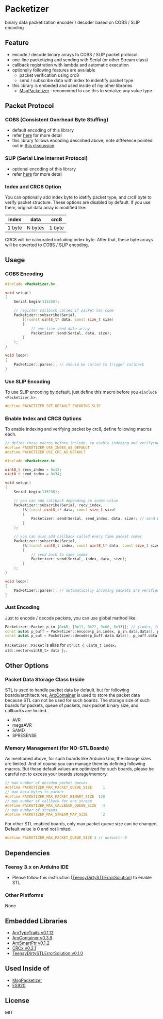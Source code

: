 # Packetizer

binary data packetization encoder / decoder based on COBS / SLIP encoding


## Feature

- encode / decode binary arrays to COBS / SLIP packet protocol
- one-line packetizing and sending with Serial (or other Stream class)
- callback registration with lambda and automatic execution
- optionally following features are available
  - packet verification using crc8
  - send / subscribe data with index to indentify packet type
- this library is embeded and used inside of my other libraries
  - [MsgPacketizer](https://github.com/hideakitai/MsgPacketizer) : recommend to use this to serialize any value type


## Packet Protocol

### COBS (Consistent Overhead Byte Stuffing)

- default encoding of this library
- refer [here](https://en.wikipedia.org/wiki/Consistent_Overhead_Byte_Stuffing) for more detail
- this library follows encoding described above, note difference pointed out in [this discussion](https://medium.com/@circuit4us/coding-consistent-overhead-byte-stuffing-cobs-for-packet-data-e60d7a361cf)


### SLIP (Serial Line Internet Protocol)

- optional encoding of this library
- refer [here](https://en.wikipedia.org/wiki/Serial_Line_Internet_Protocol) for more detail


### Index and CRC8 Option

You can optionally add index byte to idetify packet type, and crc8 byte to verify packet structure.
These options are disabled by default.
If you use them, original data array is modified like:

| index  | data    | crc8   |
| ------ | ------- | ------ |
| 1 byte | N bytes | 1 byte |

CRC8 will be calcurated including index byte.
After that, these byte arrays will be coverted to COBS / SLIP encoding.


## Usage

### COBS Encoding

``` C++
#include <Packetizer.h>

void setup()
{
    Serial.begin(115200);

    // register callback called if packet has come
    Packetizer::subscribe(Serial,
        [](const uint8_t* data, const size_t size)
        {
            // one-line send data array
            Packetizer::send(Serial, data, size);
        }
    );
}

void loop()
{
    Packetizer::parse(); // should be called to trigger callback
}

```

### Use SLIP Encoding

To use SLIP encoding by default, just define this macro before you `#include <Packetizer.h>`.

```C++
#define PACKETIZER_SET_DEFAULT_ENCODING_SLIP
```

### Enable Index and CRC8 Options

To enable indexing and verifying packet by crc8, define following macros each.

``` C++
// define these macros before include, to enable indexing and verifying
#define PACKETIZER_USE_INDEX_AS_DEFAULT
#define PACKETIZER_USE_CRC_AS_DEFAULT

#include <Packetizer.h>

uint8_t recv_index = 0x12;
uint8_t send_index = 0x34;

void setup()
{
    Serial.begin(115200);

    // you can add callback depending on index value
    Packetizer::subscribe(Serial, recv_index,
        [&](const uint8_t* data, const size_t size)
        {
            Packetizer::send(Serial, send_index, data, size); // send back packet
        }
    );

    // you can also add callback called every time packet comes
    Packetizer::subscribe(Serial,
        [&](const uint8_t index, const uint8_t* data, const size_t size)
        {
            // send back to same index
            Packetizer::send(Serial, index, data, size);
        }
    );
}

void loop()
{
    Packetizer::parse(); // automatically incoming packets are verified by crc
}
```


### Just Encoding

Just to encode / decode packets, you can use global mathod like:

```C++
Packetizer::Packet p_in {0xAB, {0x11, 0x22, 0x00, 0x33}}; // {index, {data}}
const auto& p_buff = Packetizer::encode(p_in.index, p_in.data.data(), p_in.data.size());
const auto& p_out = Packetizer::decode(p_buff.data.data(), p_buff.data.size());
```

`Packetizer::Packet` is alias for `struct { uint8_t index; std::vector<uint8_t> data };`.


## Other Options

### Packet Data Storage Class Inside

STL is used to handle packet data by default, but for following boards/architectures, [ArxContainer](https://github.com/hideakitai/ArxContainer) is used to store the packet data because STL can not be used for such boards.
The storage size of such boards for packets, queue of packets, max packet binary size, and callbacks are limited.

- AVR
- megaAVR
- SAMD
- SPRESENSE


### Memory Management (for NO-STL Boards)

As mentioned above, for such boards like Arduino Uno, the storage sizes are limited.
And of course you can manage them by defining following macros.
But these default values are optimized for such boards, please be careful not to excess your boards storage/memory.

``` C++
// max number of decoded packet queues
#define PACKETIZER_MAX_PACKET_QUEUE_SIZE     1
// max data bytes in packet
#define PACKETIZER_MAX_PACKET_BINARY_SIZE  128
// max number of callback for one stream
#define PACKETIZER_MAX_CALLBACK_QUEUE_SIZE   4
// max number of streams
#define PACKETIZER_MAX_STREAM_MAP_SIZE       2
```

For other STL enabled boards, only max packet queue size can be changed.
Default value is 0 and not limited.

``` C++
#define PACKETIZER_MAX_PACKET_QUEUE_SIZE 3 // default: 0
```


## Dependencies

### Teensy 3.x on Arduino IDE

- Please follow this instruction ([TeensyDirtySTLErrorSolution](https://github.com/hideakitai/TeensyDirtySTLErrorSolution)) to enable STL


### Other Platforms

None


## Embedded Libraries

- [ArxTypeTraits v0.1.12](https://github.com/hideakitai/ArxTypeTraits)
- [ArxContainer v0.3.8](https://github.com/hideakitai/ArxContainer)
- [ArxSmartPtr v0.1.2](https://github.com/hideakitai/ArxSmartPtr)
- [CRCx v0.2.1](https://github.com/hideakitai/CRCx)
- [TeensyDirtySTLErrorSolution v0.1.0](https://github.com/hideakitai/TeensyDirtySTLErrorSolution)


## Used Inside of

- [MsgPacketizer](https://github.com/hideakitai/MsgPacketizer)
- [ES920](https://github.com/hideakitai/ES920)


## License

MIT
